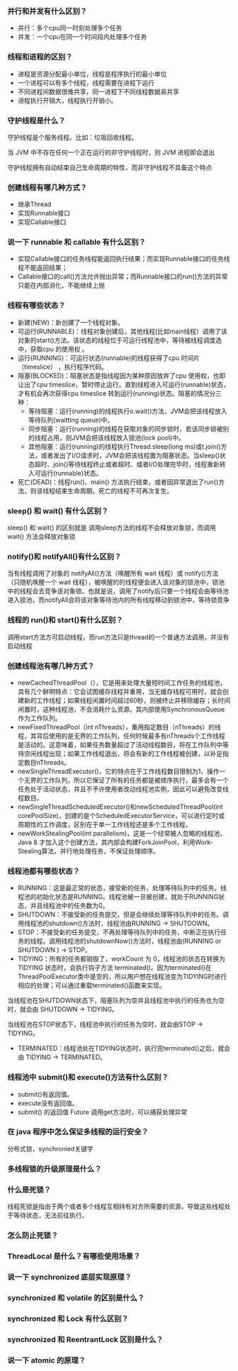 ### 并行和并发有什么区别？
- 并行：多个cpu同一时刻处理多个任务
- 并发：一个cpu在同一个时间段内处理多个任务

### 线程和进程的区别？
- 进程是资源分配最小单位，线程是程序执行的最小单位
- 一个进程可以有多个线程，线程需要在进程下运行
- 不同进程间数据很难共享，同一进程下不同线程数据易共享
- 进程执行开销大，线程执行开销小。

### 守护线程是什么？
守护线程是个服务线程。比如：垃圾回收线程。

当 JVM 中不存在任何一个正在运行的非守护线程时，则 JVM 进程即会退出

守护线程拥有自动结束自己生命周期的特性，而非守护线程不具备这个特点

### 创建线程有哪几种方式？
- 继承Thread
- 实现Runnable接口
- 实现Callable接口

### 说一下 runnable 和 callable 有什么区别？
- 实现Callable接口的任务线程能返回执行结果；而实现Runnable接口的任务线程不能返回结果；
- Callable接口的call()方法允许抛出异常；而Runnable接口的run()方法的异常只能在内部消化，不能继续上抛

### 线程有哪些状态？
- 新建(NEW)：新创建了一个线程对象。
- 可运行(RUNNABLE)：线程对象创建后，其他线程(比如main线程）调用了该对象的start()方法。该状态的线程位于可运行线程池中，等待被线程调度选中，获取cpu 的使用权 。
- 运行(RUNNING)：可运行状态(runnable)的线程获得了cpu 时间片（timeslice） ，执行程序代码。
- 阻塞(BLOCKED)：阻塞状态是指线程因为某种原因放弃了cpu 使用权，也即让出了cpu timeslice，暂时停止运行。直到线程进入可运行(runnable)状态，才有机会再次获得cpu timeslice 转到运行(running)状态。阻塞的情况分三种： 
    - 等待阻塞：运行(running)的线程执行o.wait()方法，JVM会把该线程放入等待队列(waitting queue)中。
    - 同步阻塞：运行(running)的线程在获取对象的同步锁时，若该同步锁被别的线程占用，则JVM会把该线程放入锁池(lock pool)中。
    - 其他阻塞：运行(running)的线程执行Thread.sleep(long ms)或t.join()方法，或者发出了I/O请求时，JVM会把该线程置为阻塞状态。当sleep()状态超时、join()等待线程终止或者超时、或者I/O处理完毕时，线程重新转入可运行(runnable)状态。
- 死亡(DEAD)：线程run()、main() 方法执行结束，或者因异常退出了run()方法，则该线程结束生命周期。死亡的线程不可再次复生。

### sleep() 和 wait() 有什么区别？
sleep() 和 wait() 的区别就是 调用sleep方法的线程不会释放对象锁，而调用wait() 方法会释放对象锁

### notify()和 notifyAll()有什么区别？
当有线程调用了对象的 notifyAll()方法（唤醒所有 wait 线程）或 notify()方法（只随机唤醒一个 wait 线程），被唤醒的的线程便会进入该对象的锁池中，锁池中的线程会去竞争该对象锁。也就是说，调用了notify后只要一个线程会由等待池进入锁池，而notifyAll会将该对象等待池内的所有线程移动到锁池中，等待锁竞争

### 线程的 run()和 start()有什么区别？
调用start方法方可启动线程，而run方法只是thread的一个普通方法调用，并没有启动线程

### 创建线程池有哪几种方式？
- newCachedThreadPool（），它是用来处理大量短时间工作任务的线程池，具有几个鲜明特点：它会试图缓存线程并重用，当无缓存线程可用时，就会创建新的工作线程；如果线程闲置时间超过60秒，则被终止并移除缓存；长时间闲置时，这种线程池，不会消耗什么资源。其内部使用SynchronousQueue作为工作队列。
- newFixedThreadPool（int nThreads），重用指定数目（nThreads）的线程，其背后使用的是无界的工作队列，任何时候最多有nThreads个工作线程是活动的。这意味着，如果任务数量超过了活动线程数目，将在工作队列中等待空闲线程出现；如果工作线程退出，将会有新的工作线程被创建，以补足指定数目nThreads。
- newSingleThreadExecutor()，它的特点在于工作线程数目限制为1，操作一个无界的工作队列，所以它保证了所有的任务都是被顺序执行，最多会有一个任务处于活动状态，并且不予许使用者改动线程池实例，因此可以避免改变线程数目。
- newSingleThreadScheduledExecutor()和newScheduledThreadPool(int corePoolSize)，创建的是个ScheduledExecutorService，可以进行定时或周期性的工作调度，区别在于单一工作线程还是多个工作线程。
- newWorkStealingPool(int parallelism)，这是一个经常被人忽略的线程池，Java 8 才加入这个创建方法，其内部会构建ForkJoinPool，利用Work-Stealing算法，并行地处理任务，不保证处理顺序。

### 线程池都有哪些状态？
- RUNNING：这是最正常的状态，接受新的任务，处理等待队列中的任务。线程池的初始化状态是RUNNING。线程池被一旦被创建，就处于RUNNING状态，并且线程池中的任务数为0。
- SHUTDOWN：不接受新的任务提交，但是会继续处理等待队列中的任务。调用线程池的shutdown()方法时，线程池由RUNNING -> SHUTDOWN。
- STOP：不接受新的任务提交，不再处理等待队列中的任务，中断正在执行任务的线程。调用线程池的shutdownNow()方法时，线程池由(RUNNING or SHUTDOWN ) -> STOP。
- TIDYING：所有的任务都销毁了，workCount 为 0，线程池的状态在转换为 TIDYING 状态时，会执行钩子方法 terminated()。因为terminated()在ThreadPoolExecutor类中是空的，所以用户想在线程池变为TIDYING时进行相应的处理；可以通过重载terminated()函数来实现。 

当线程池在SHUTDOWN状态下，阻塞队列为空并且线程池中执行的任务也为空时，就会由 SHUTDOWN -> TIDYING。

当线程池在STOP状态下，线程池中执行的任务为空时，就会由STOP -> TIDYING。
- TERMINATED：线程池处在TIDYING状态时，执行完terminated()之后，就会由 TIDYING -> TERMINATED。

### 线程池中 submit()和 execute()方法有什么区别？
- submit()有返回值。
- execute没有返回值。
- submit() 的返回值 Future 调用get方法时，可以捕获处理异常

### 在 java 程序中怎么保证多线程的运行安全？
分布式锁，synchronied关键字

### 多线程锁的升级原理是什么？

### 什么是死锁？
线程死锁是指由于两个或者多个线程互相持有对方所需要的资源，导致这些线程处于等待状态，无法前往执行。

### 怎么防止死锁？


### ThreadLocal 是什么？有哪些使用场景？

### 说一下 synchronized 底层实现原理？

### synchronized 和 volatile 的区别是什么？

### synchronized 和 Lock 有什么区别？

### synchronized 和 ReentrantLock 区别是什么？

### 说一下 atomic 的原理？